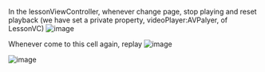In the lessonViewController, whenever change page, stop playing and reset playback (we have set a private property, videoPlayer:AVPalyer, of LessonVC)
![image](https://user-images.githubusercontent.com/81428296/150708038-de24f9d4-3dde-4447-a63f-0bccb03f41ac.png)

Whenever come to this cell again, replay
![image](https://user-images.githubusercontent.com/81428296/150708125-2551567a-1dc3-4d2f-b8fd-36af027f0f0c.png)

![image](https://user-images.githubusercontent.com/81428296/150708284-32e394df-e9c0-4b11-aad0-36a7cd8e05c6.png)
